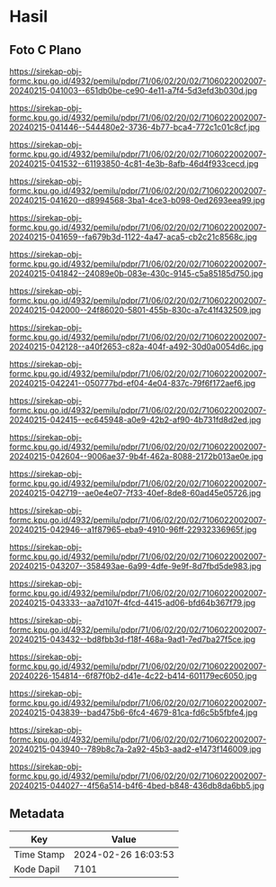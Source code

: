# Hasil

## Foto C Plano

https://sirekap-obj-formc.kpu.go.id/4932/pemilu/pdpr/71/06/02/20/02/7106022002007-20240215-041003--651db0be-ce90-4e11-a7f4-5d3efd3b030d.jpg

https://sirekap-obj-formc.kpu.go.id/4932/pemilu/pdpr/71/06/02/20/02/7106022002007-20240215-041446--544480e2-3736-4b77-bca4-772c1c01c8cf.jpg

https://sirekap-obj-formc.kpu.go.id/4932/pemilu/pdpr/71/06/02/20/02/7106022002007-20240215-041532--61193850-4c81-4e3b-8afb-46d4f933cecd.jpg

https://sirekap-obj-formc.kpu.go.id/4932/pemilu/pdpr/71/06/02/20/02/7106022002007-20240215-041620--d8994568-3ba1-4ce3-b098-0ed2693eea99.jpg

https://sirekap-obj-formc.kpu.go.id/4932/pemilu/pdpr/71/06/02/20/02/7106022002007-20240215-041659--fa679b3d-1122-4a47-aca5-cb2c21c8568c.jpg

https://sirekap-obj-formc.kpu.go.id/4932/pemilu/pdpr/71/06/02/20/02/7106022002007-20240215-041842--24089e0b-083e-430c-9145-c5a85185d750.jpg

https://sirekap-obj-formc.kpu.go.id/4932/pemilu/pdpr/71/06/02/20/02/7106022002007-20240215-042000--24f86020-5801-455b-830c-a7c41f432509.jpg

https://sirekap-obj-formc.kpu.go.id/4932/pemilu/pdpr/71/06/02/20/02/7106022002007-20240215-042128--a40f2653-c82a-404f-a492-30d0a0054d6c.jpg

https://sirekap-obj-formc.kpu.go.id/4932/pemilu/pdpr/71/06/02/20/02/7106022002007-20240215-042241--050777bd-ef04-4e04-837c-79f6f172aef6.jpg

https://sirekap-obj-formc.kpu.go.id/4932/pemilu/pdpr/71/06/02/20/02/7106022002007-20240215-042415--ec645948-a0e9-42b2-af90-4b731fd8d2ed.jpg

https://sirekap-obj-formc.kpu.go.id/4932/pemilu/pdpr/71/06/02/20/02/7106022002007-20240215-042604--9006ae37-9b4f-462a-8088-2172b013ae0e.jpg

https://sirekap-obj-formc.kpu.go.id/4932/pemilu/pdpr/71/06/02/20/02/7106022002007-20240215-042719--ae0e4e07-7f33-40ef-8de8-60ad45e05726.jpg

https://sirekap-obj-formc.kpu.go.id/4932/pemilu/pdpr/71/06/02/20/02/7106022002007-20240215-042946--a1f87965-eba9-4910-96ff-22932336965f.jpg

https://sirekap-obj-formc.kpu.go.id/4932/pemilu/pdpr/71/06/02/20/02/7106022002007-20240215-043207--358493ae-6a99-4dfe-9e9f-8d7fbd5de983.jpg

https://sirekap-obj-formc.kpu.go.id/4932/pemilu/pdpr/71/06/02/20/02/7106022002007-20240215-043333--aa7d107f-4fcd-4415-ad06-bfd64b367f79.jpg

https://sirekap-obj-formc.kpu.go.id/4932/pemilu/pdpr/71/06/02/20/02/7106022002007-20240215-043432--bd8fbb3d-f18f-468a-9ad1-7ed7ba27f5ce.jpg

https://sirekap-obj-formc.kpu.go.id/4932/pemilu/pdpr/71/06/02/20/02/7106022002007-20240226-154814--6f87f0b2-d41e-4c22-b414-601179ec6050.jpg

https://sirekap-obj-formc.kpu.go.id/4932/pemilu/pdpr/71/06/02/20/02/7106022002007-20240215-043839--bad475b6-6fc4-4679-81ca-fd6c5b5fbfe4.jpg

https://sirekap-obj-formc.kpu.go.id/4932/pemilu/pdpr/71/06/02/20/02/7106022002007-20240215-043940--789b8c7a-2a92-45b3-aad2-e1473f146009.jpg

https://sirekap-obj-formc.kpu.go.id/4932/pemilu/pdpr/71/06/02/20/02/7106022002007-20240215-044027--4f56a514-b4f6-4bed-b848-436db8da6bb5.jpg


## Metadata

| Key        | Value               |
| ---------- | ------------------- |
| Time Stamp | 2024-02-26 16:03:53 |
| Kode Dapil | 7101                |



